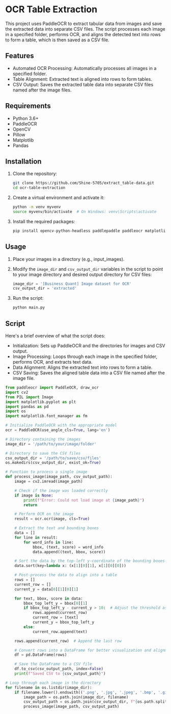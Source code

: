 
# OCR Table Extraction

This project uses PaddleOCR to extract tabular data from images and save the extracted data into separate CSV files. The script processes each image in a specified folder, performs OCR, and aligns the detected text into rows to form a table, which is then saved as a CSV file.

## Features

- Automated OCR Processing: Automatically processes all images in a specified folder.
- Table Alignment: Extracted text is aligned into rows to form tables.
- CSV Output: Saves the extracted table data into separate CSV files named after the image files.

## Requirements

- Python 3.6+
- PaddleOCR
- OpenCV
- Pillow
- Matplotlib
- Pandas

## Installation

1. Clone the repository:

    ```sh
    git clone https://github.com/Shine-5705/extract_table-data.git
    cd ocr-table-extraction
    ```

2. Create a virtual environment and activate it:

    ```sh
    python -m venv myvenv
    source myvenv/bin/activate  # On Windows: venv\Scripts\activate
    ```

3. Install the required packages:

    ```sh
    pip install opencv-python-headless paddlepaddle paddleocr matplotlib pandas
    ```

## Usage

1. Place your images in a directory (e.g., input_images).

2. Modify the `image_dir` and `csv_output_dir` variables in the script to point to your image directory and desired output directory for CSV files:

    ```python
    image_dir = '[Business Quant] Image dataset for OCR'
    csv_output_dir = 'extracted'
    ```

3. Run the script:

    ```sh
    python main.py
    ```

## Script

Here's a brief overview of what the script does:

- Initialization: Sets up PaddleOCR and the directories for images and CSV output.
- Image Processing: Loops through each image in the specified folder, performs OCR, and extracts text data.
- Data Alignment: Aligns the extracted text into rows to form a table.
- CSV Saving: Saves the aligned table data into a CSV file named after the image file.

```python
from paddleocr import PaddleOCR, draw_ocr
import cv2
from PIL import Image
import matplotlib.pyplot as plt
import pandas as pd
import os
import matplotlib.font_manager as fm

# Initialize PaddleOCR with the appropriate model
ocr = PaddleOCR(use_angle_cls=True, lang='en')

# Directory containing the images
image_dir = '/path/to/your/image/folder'

# Directory to save the CSV files
csv_output_dir = '/path/to/save/csv/files'
os.makedirs(csv_output_dir, exist_ok=True)

# Function to process a single image
def process_image(image_path, csv_output_path):
    image = cv2.imread(image_path)

    # Check if the image was loaded correctly
    if image is None:
        print(f"Error: Could not load image at {image_path}")
        return

    # Perform OCR on the image
    result = ocr.ocr(image, cls=True)

    # Extract the text and bounding boxes
    data = []
    for line in result:
        for word_info in line:
            bbox, (text, score) = word_info
            data.append((text, bbox, score))

    # Sort the data by the top-left y-coordinate of the bounding boxes to align text into rows
    data.sort(key=lambda x: (x[1][0][1], x[1][0][0]))

    # Post-process the data to align into a table
    rows = []
    current_row = []
    current_y = data[0][1][0][1]

    for text, bbox, score in data:
        bbox_top_left_y = bbox[0][1]
        if bbox_top_left_y - current_y > 10:  # Adjust the threshold as needed
            rows.append(current_row)
            current_row = [text]
            current_y = bbox_top_left_y
        else:
            current_row.append(text)

    rows.append(current_row)  # Append the last row

    # Convert rows into a DataFrame for better visualization and alignment
    df = pd.DataFrame(rows)

    # Save the DataFrame to a CSV file
    df.to_csv(csv_output_path, index=False)
    print(f"Saved CSV to {csv_output_path}")

# Loop through each image in the directory
for filename in os.listdir(image_dir):
    if filename.lower().endswith(('.png', '.jpg', '.jpeg', '.bmp', '.gif')):
        image_path = os.path.join(image_dir, filename)
        csv_output_path = os.path.join(csv_output_dir, f"{os.path.splitext(filename)[0]}.csv")
        process_image(image_path, csv_output_path)
